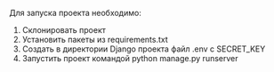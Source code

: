  Для запуска проекта необходимо:
 1. Склонировать проект
 2. Установить пакеты из requirements.txt
 3. Создать в директории Django проекта файл .env с SECRET_KEY
 4. Запустить проект командой python manage.py runserver
